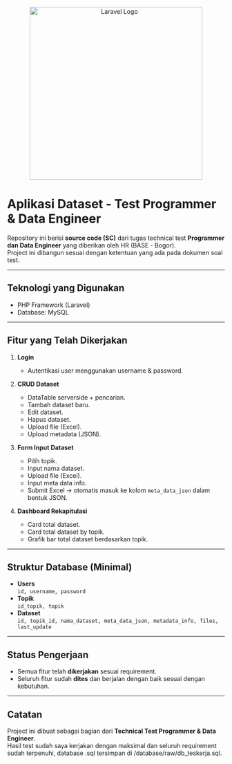<p align="center"><a href="https://laravel.com" target="_blank"><img src="https://raw.githubusercontent.com/laravel/art/master/logo-lockup/5%20SVG/2%20CMYK/1%20Full%20Color/laravel-logolockup-cmyk-red.svg" width="400" alt="Laravel Logo"></a></p>

# Aplikasi Dataset - Test Programmer & Data Engineer

Repository ini berisi **source code (SC)** dari tugas technical test **Programmer dan Data Engineer** yang diberikan oleh HR (BASE - Bogor).  
Project ini dibangun sesuai dengan ketentuan yang ada pada dokumen soal test.

---

## Teknologi yang Digunakan
- PHP Framework (Laravel)
- Database: MySQL

---

## Fitur yang Telah Dikerjakan
1. **Login**
   - Autentikasi user menggunakan username & password.

2. **CRUD Dataset**
   - DataTable serverside + pencarian.
   - Tambah dataset baru.
   - Edit dataset.
   - Hapus dataset.
   - Upload file (Excel).
   - Upload metadata (JSON).

3. **Form Input Dataset**
   - Pilih topik.
   - Input nama dataset.
   - Upload file (Excel).
   - Input meta data info.
   - Submit Excel → otomatis masuk ke kolom `meta_data_json` dalam bentuk JSON.

4. **Dashboard Rekapitulasi**
   - Card total dataset.
   - Card total dataset by topik.
   - Grafik bar total dataset berdasarkan topik.

---

## Struktur Database (Minimal)
- **Users**  
  `id, username, password`
- **Topik**  
  `id_topik, topik`
- **Dataset**  
  `id, topik_id, nama_dataset, meta_data_json, metadata_info, files, last_update`

---

## Status Pengerjaan
- Semua fitur telah **dikerjakan** sesuai requirement.  
- Seluruh fitur sudah **dites** dan berjalan dengan baik sesuai dengan kebutuhan.

---

## Catatan
Project ini dibuat sebagai bagian dari **Technical Test Programmer & Data Engineer**.  
Hasil test sudah saya kerjakan dengan maksimal dan seluruh requirement sudah terpenuhi, database .sql tersimpan di /database/raw/db_teskerja.sql.

